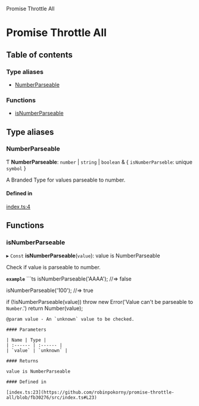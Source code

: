 Promise Throttle All

# Promise Throttle All

## Table of contents

### Type aliases

- [NumberParseable](README.md#numberparseable)

### Functions

- [isNumberParseable](README.md#isnumberparseable)

## Type aliases

### NumberParseable

Ƭ **NumberParseable**: `number` \| `string` \| `boolean` & { `isNumberParseble`: unique `symbol`  }

A Branded Type for values parseable to number.

#### Defined in

[index.ts:4](https://github.com/robinpokorny/promise-throttle-all/blob/fb30276/src/index.ts#L4)

## Functions

### isNumberParseable

▸ `Const` **isNumberParseable**(`value`): value is NumberParseable

Check if value is parseable to number.

**`example`** ```ts
isNumberParseable('AAAA');
//=> false

isNumberParseable('100');
//=> true

if (!isNumberParseable(value))
  throw new Error('Value can\'t be parseable to `Number`.')
return Number(value);
```
@param value - An `unknown` value to be checked.

#### Parameters

| Name | Type |
| :------ | :------ |
| `value` | `unknown` |

#### Returns

value is NumberParseable

#### Defined in

[index.ts:23](https://github.com/robinpokorny/promise-throttle-all/blob/fb30276/src/index.ts#L23)
